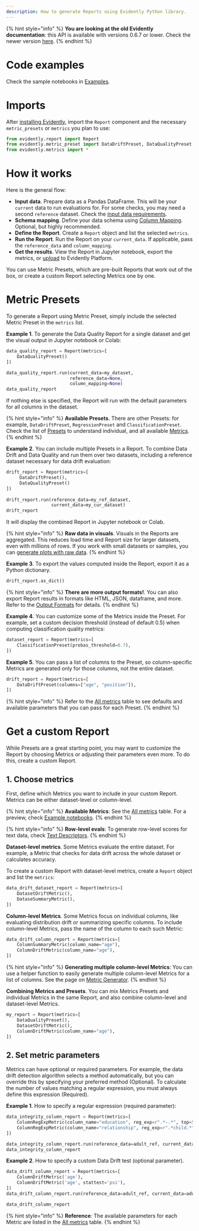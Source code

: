 ```yaml
---
description: How to generate Reports using Evidently Python library.
---   
```


{% hint style="info" %}
**You are looking at the old Evidently documentation**: this API is available with versions 0.6.7 or lower. Check the newer version [here](https://docs.evidentlyai.com/introduction).
{% endhint %}

# Code examples

Check the sample notebooks in [Examples](../examples/examples.md).

# Imports

After [installing Evidently](../installation/install-evidently.md), import the `Report` component and the necessary `metric_presets` or `metrics` you plan to use:

```python
from evidently.report import Report
from evidently.metric_preset import DataDriftPreset, DataQualityPreset
from evidently.metrics import *
```

# How it works

Here is the general flow:
* **Input data**. Prepare data as a Pandas DataFrame. This will be your `current` data to run evaluations for. For some checks, you may need a second `reference` dataset. Check the [input data requirements](../input-data/data-requirements.md).
* **Schema mapping**. Define your data schema using [Column Mapping](../input-data/column-mapping.md). Optional, but highly recommended.
* **Define the Report**. Create a `Report` object and list the selected `metrics`.
* **Run the Report**. Run the Report on your `current_data`. If applicable, pass the `reference_data` and `column_mapping`.
* **Get the results**. View the Report in Jupyter notebook, export the metrics, or [upload](../evaluations/snapshots.md) to Evidently Platform.

You can use Metric Presets, which are pre-built Reports that work out of the box, or create a custom Report selecting Metrics one by one.

# Metric Presets 

To generate a Report using Metric Preset, simply include the selected Metric Preset in the `metrics` list.

**Example 1**. To generate the Data Quality Report for a single dataset and get the visual output in Jupyter notebook or Colab:

```python
data_quality_report = Report(metrics=[
    DataQualityPreset()
])

data_quality_report.run(current_data=my_dataset,
                        reference_data=None,
                        column_mapping=None)
data_quality_report
```

If nothing else is specified, the Report will run with the default parameters for all columns in the dataset.

{% hint style="info" %} 
**Available Presets**. There are other Presets: for example, `DataDriftPreset`, `RegressionPreset` and `ClassificationPreset`. Check the list of [Presets](../presets/all-presets.md) to understand individual, and all available [Metrics](../reference/all-metrics.md). 
{% endhint %}

**Example 2**. You can include multiple Presets in a Report. To combine Data Drift and Data Quality and run them over two datasets, including a reference dataset necessary for data drift evaluation:

```python
drift_report = Report(metrics=[
     DataDriftPreset(),
     DataQualityPreset()
])
 
drift_report.run(reference_data=my_ref_dataset,
                 current_data=my_cur_dataset)
drift_report
```

It will display the combined Report in Jupyter notebook or Colab. 

{% hint style="info" %} 
**Raw data in visuals**. Visuals in the Reports are aggregated. This reduces load time and Report size for larger datasets, even with millions of rows. If you work with small datasets or samples, you can [generate plots with raw data](../customization/report-data-aggregation.md).
{% endhint %}

**Example 3**. To export the values computed inside the Report, export it as a Python dictionary.

```python
drift_report.as_dict()
```

{% hint style="info" %} 
**There are more output formats!**. You can also export Report results in formats like HTML, JSON, dataframe, and more. Refer to the [Output Formats](output_formats.md) for details.
{% endhint %}

**Example 4**. You can customize some of the Metrics inside the Preset. For example, set a custom decision threshold (instead of default 0.5) when computing classification quality metrics:

```python
dataset_report = Report(metrics=[
    ClassificationPreset(probas_threshold=0.7),
])
```

**Example 5**. You can pass a list of columns to the Preset, so column-specific Metrics are generated only for those columns, not the entire dataset.

```python
drift_report = Report(metrics=[
    DataDriftPreset(columns=["age", "position"]),
])
```

{% hint style="info" %} 
Refer to the [All metrics](../reference/all-metrics.md) table to see defaults and available parameters that you can pass for each Preset.
{% endhint %}

# Get a custom Report

While Presets are a great starting point, you may want to customize the Report by choosing Metrics or adjusting their parameters even more. To do this, create a custom Report.

## 1. Choose metrics

First, define which Metrics you want to include in your custom Report. Metrics can be either dataset-level or column-level.

{% hint style="info" %} 
**Available Metrics**: See the [All metrics](../reference/all-metrics.md) table. For a preview, check [Example notebooks](../examples/examples.md).
{% endhint %}

{% hint style="info" %} 
**Row-level evals**: To generate row-level scores for text data, check [Text Descriptors](text-descriptors.md.md).
{% endhint %}

**Dataset-level metrics**. Some Metrics evaluate the entire dataset. For example, a Metric that checks for data drift across the whole dataset or calculates accuracy.

To create a custom Report with dataset-level metrics, create a `Report` object and list the `metrics`:    

```python
data_drift_dataset_report = Report(metrics=[
    DatasetDriftMetric(),
    DataseSummaryMetric(),  
])
```

**Column-level Metrics**. Some Metrics focus on individual columns, like evaluating distribution drift or summarizing specific columns. To include column-level Metrics, pass the name of the column to each such Metric:

```python
data_drift_column_report = Report(metrics=[
    ColumnSummaryMetric(column_name="age"),
    ColumnDriftMetric(column_name="age"),   
])
```

{% hint style="info" %} 
**Generating multiple column-level Metrics**: You can use a helper function to easily generate multiple column-level Metrics for a list of columns. See the page on [Metric Generator](test-metric-generator.md).
{% endhint %}

**Combining Metrics and Presets**. You can mix Metrics Presets and individual Metrics in the same Report, and also combine column-level and dataset-level Metrics.

```python
my_report = Report(metrics=[
    DataQualityPreset(),
    DatasetDriftMetric(),
    ColumnDriftMetric(column_name="age"),
])
```

## 2. Set metric parameters

Metrics can have optional or required parameters. For example, the data drift detection algorithm selects a method automatically, but you can override this by specifying your preferred method (Optional). To calculate the number of values matching a regular expression, you must always define this expression (Required).

**Example 1**. How to specify a regular expression (required parameter):

```python
data_integrity_column_report = Report(metrics=[
    ColumnRegExpMetric(column_name="education", reg_exp=r".*-.*", top=5),
    ColumnRegExpMetric(column_name="relationship", reg_exp=r".*child.*")
])

data_integrity_column_report.run(reference_data=adult_ref, current_data=adult_cur)
data_integrity_column_report
```

**Example 2**. How to specify a custom Data Drift test (optional parameter). 

```python
data_drift_column_report = Report(metrics=[
    ColumnDriftMetric('age'),
    ColumnDriftMetric('age', stattest='psi'),
])
data_drift_column_report.run(reference_data=adult_ref, current_data=adult_cur)

data_drift_column_report
```

{% hint style="info" %} 
**Reference**: The available parameters for each Metric are listed in the [All metrics](../reference/all-metrics.md) table.
{% endhint %}
